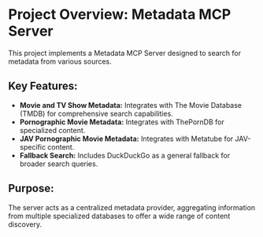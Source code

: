 # Project Overview: Metadata MCP Server

This project implements a Metadata MCP Server designed to search for metadata from various sources.

## Key Features:

*   **Movie and TV Show Metadata:** Integrates with The Movie Database (TMDB) for comprehensive search capabilities.
*   **Pornographic Movie Metadata:** Integrates with ThePornDB for specialized content.
*   **JAV Pornographic Movie Metadata:** Integrates with Metatube for JAV-specific content.
*   **Fallback Search:** Includes DuckDuckGo as a general fallback for broader search queries.

## Purpose:

The server acts as a centralized metadata provider, aggregating information from multiple specialized databases to offer a wide range of content discovery.

